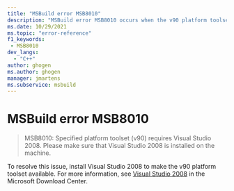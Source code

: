 ```yaml
---
title: "MSBuild error MSB8010"
description: "MSBuild error MSB8010 occurs when the v90 platform toolset from Visual Studio 2008 isn't installed."
ms.date: 10/29/2021
ms.topic: "error-reference"
f1_keywords:
 - MSB8010
dev_langs:
  - "C++"
author: ghogen
ms.author: ghogen
manager: jmartens
ms.subservice: msbuild
---
```

# MSBuild error MSB8010

> MSB8010: Specified platform toolset (v90) requires Visual Studio 2008. Please make sure that Visual Studio 2008 is installed on the machine.

To resolve this issue, install Visual Studio 2008 to make the v90 platform toolset available. For more information, see [Visual Studio 2008](https://www.microsoft.com/download/details.aspx?id=7873) in the Microsoft Download Center.
